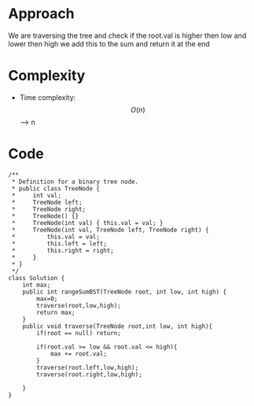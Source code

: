 # Approach
We are traversing the tree and check if the root.val is higher then low and lower then high we add this to the sum and return it at the end

# Complexity
- Time complexity:
 $$O(n)$$ --> n



# Code
```
/**
 * Definition for a binary tree node.
 * public class TreeNode {
 *     int val;
 *     TreeNode left;
 *     TreeNode right;
 *     TreeNode() {}
 *     TreeNode(int val) { this.val = val; }
 *     TreeNode(int val, TreeNode left, TreeNode right) {
 *         this.val = val;
 *         this.left = left;
 *         this.right = right;
 *     }
 * }
 */
class Solution {
    int max;
    public int rangeSumBST(TreeNode root, int low, int high) {
        max=0;
        traverse(root,low,high);
        return max;
    }
    public void traverse(TreeNode root,int low, int high){
        if(root == null) return;

        if(root.val >= low && root.val <= high){
            max += root.val;
        }
        traverse(root.left,low,high);
        traverse(root.right,low,high);
    
    }
}
```